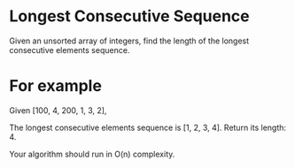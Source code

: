 # Longest Consecutive Sequence
Given an unsorted array of integers, find the length of the longest consecutive
elements sequence.

# For example
Given [100, 4, 200, 1, 3, 2],

The longest consecutive elements sequence is [1, 2, 3, 4]. Return its length: 4.

Your algorithm should run in O(n) complexity.
